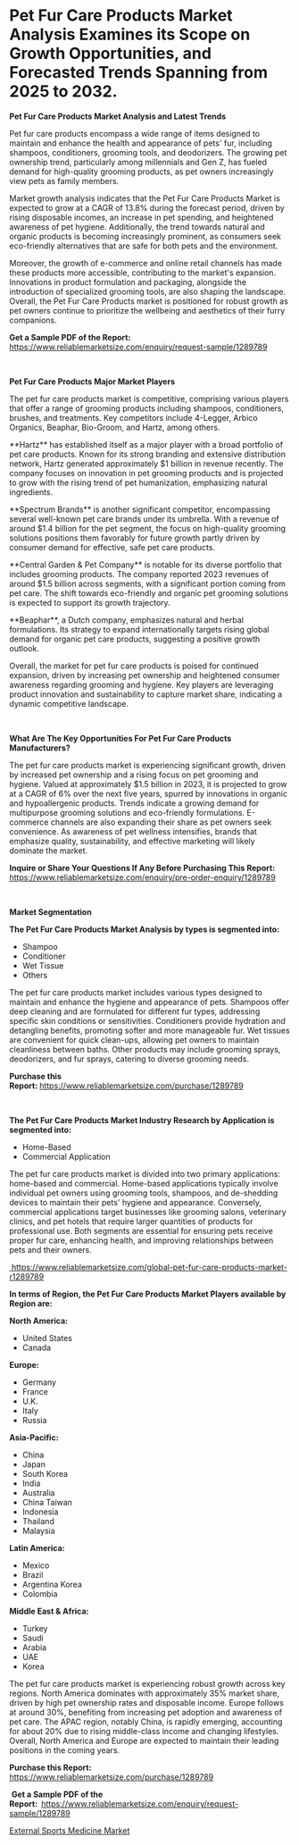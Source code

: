 <p><h1>Pet Fur Care Products Market Analysis Examines its Scope on Growth Opportunities, and Forecasted Trends Spanning from 2025 to 2032.</h1></p><p><strong>Pet Fur Care Products Market Analysis and Latest Trends</strong></p>
<p><p>Pet fur care products encompass a wide range of items designed to maintain and enhance the health and appearance of pets' fur, including shampoos, conditioners, grooming tools, and deodorizers. The growing pet ownership trend, particularly among millennials and Gen Z, has fueled demand for high-quality grooming products, as pet owners increasingly view pets as family members. </p><p>Market growth analysis indicates that the Pet Fur Care Products Market is expected to grow at a CAGR of 13.8% during the forecast period, driven by rising disposable incomes, an increase in pet spending, and heightened awareness of pet hygiene. Additionally, the trend towards natural and organic products is becoming increasingly prominent, as consumers seek eco-friendly alternatives that are safe for both pets and the environment.</p><p>Moreover, the growth of e-commerce and online retail channels has made these products more accessible, contributing to the market's expansion. Innovations in product formulation and packaging, alongside the introduction of specialized grooming tools, are also shaping the landscape. Overall, the Pet Fur Care Products market is positioned for robust growth as pet owners continue to prioritize the wellbeing and aesthetics of their furry companions.</p></p>
<p><strong>Get a Sample PDF of the Report:&nbsp;</strong> <a href="https://www.reliablemarketsize.com/enquiry/request-sample/1289789?utm_campaign=1901&utm_medium=2&utm_source=Github&utm_content=ia&utm_term=16012025&utm_id=pet-fur-care-products">https://www.reliablemarketsize.com/enquiry/request-sample/1289789</a></p>
<p>&nbsp;</p>
<p><strong>Pet Fur Care Products Major Market Players</strong></p>
<p><p>The pet fur care products market is competitive, comprising various players that offer a range of grooming products including shampoos, conditioners, brushes, and treatments. Key competitors include 4-Legger, Arbico Organics, Beaphar, Bio-Groom, and Hartz, among others.</p><p>**Hartz** has established itself as a major player with a broad portfolio of pet care products. Known for its strong branding and extensive distribution network, Hartz generated approximately $1 billion in revenue recently. The company focuses on innovation in pet grooming products and is projected to grow with the rising trend of pet humanization, emphasizing natural ingredients.</p><p>**Spectrum Brands** is another significant competitor, encompassing several well-known pet care brands under its umbrella. With a revenue of around $1.4 billion for the pet segment, the focus on high-quality grooming solutions positions them favorably for future growth partly driven by consumer demand for effective, safe pet care products.</p><p>**Central Garden & Pet Company** is notable for its diverse portfolio that includes grooming products. The company reported 2023 revenues of around $1.5 billion across segments, with a significant portion coming from pet care. The shift towards eco-friendly and organic pet grooming solutions is expected to support its growth trajectory.</p><p>**Beaphar**, a Dutch company, emphasizes natural and herbal formulations. Its strategy to expand internationally targets rising global demand for organic pet care products, suggesting a positive growth outlook.</p><p>Overall, the market for pet fur care products is poised for continued expansion, driven by increasing pet ownership and heightened consumer awareness regarding grooming and hygiene. Key players are leveraging product innovation and sustainability to capture market share, indicating a dynamic competitive landscape.</p></p>
<p>&nbsp;</p>
<p><strong>What Are The Key Opportunities For Pet Fur Care Products Manufacturers?</strong></p>
<p><p>The pet fur care products market is experiencing significant growth, driven by increased pet ownership and a rising focus on pet grooming and hygiene. Valued at approximately $1.5 billion in 2023, it is projected to grow at a CAGR of 6% over the next five years, spurred by innovations in organic and hypoallergenic products. Trends indicate a growing demand for multipurpose grooming solutions and eco-friendly formulations. E-commerce channels are also expanding their share as pet owners seek convenience. As awareness of pet wellness intensifies, brands that emphasize quality, sustainability, and effective marketing will likely dominate the market.</p></p>
<p><strong>Inquire or Share Your Questions If Any Before Purchasing This Report:</strong> <a href="https://www.reliablemarketsize.com/enquiry/pre-order-enquiry/1289789?utm_campaign=1901&utm_medium=2&utm_source=Github&utm_content=ia&utm_term=16012025&utm_id=pet-fur-care-products">https://www.reliablemarketsize.com/enquiry/pre-order-enquiry/1289789</a></p>
<p>&nbsp;</p>
<p><strong>Market Segmentation</strong></p>
<p><strong>The Pet Fur Care Products Market Analysis by types is segmented into:</strong></p>
<p><ul><li>Shampoo</li><li>Conditioner</li><li>Wet Tissue</li><li>Others</li></ul></p>
<p><p>The pet fur care products market includes various types designed to maintain and enhance the hygiene and appearance of pets. Shampoos offer deep cleaning and are formulated for different fur types, addressing specific skin conditions or sensitivities. Conditioners provide hydration and detangling benefits, promoting softer and more manageable fur. Wet tissues are convenient for quick clean-ups, allowing pet owners to maintain cleanliness between baths. Other products may include grooming sprays, deodorizers, and fur sprays, catering to diverse grooming needs.</p></p>
<p><strong>Purchase this Report:&nbsp;</strong><a href="https://www.reliablemarketsize.com/purchase/1289789?utm_campaign=1901&utm_medium=2&utm_source=Github&utm_content=ia&utm_term=16012025&utm_id=pet-fur-care-products">https://www.reliablemarketsize.com/purchase/1289789</a></p>
<p>&nbsp;</p>
<p><strong>The Pet Fur Care Products Market Industry Research by Application is segmented into:</strong></p>
<p><ul><li>Home-Based</li><li>Commercial Application</li></ul></p>
<p><p>The pet fur care products market is divided into two primary applications: home-based and commercial. Home-based applications typically involve individual pet owners using grooming tools, shampoos, and de-shedding devices to maintain their pets' hygiene and appearance. Conversely, commercial applications target businesses like grooming salons, veterinary clinics, and pet hotels that require larger quantities of products for professional use. Both segments are essential for ensuring pets receive proper fur care, enhancing health, and improving relationships between pets and their owners.</p></p>
<p><a href="https://www.reliablemarketsize.com/global-pet-fur-care-products-market-r1289789?utm_campaign=1901&utm_medium=2&utm_source=Github&utm_content=ia&utm_term=16012025&utm_id=pet-fur-care-products">&nbsp;https://www.reliablemarketsize.com/global-pet-fur-care-products-market-r1289789</a></p>
<p><strong>In terms of Region, the Pet Fur Care Products Market Players available by Region are:</strong></p>
<p>
    <p> <strong> North America: </strong>
        <ul>
            <li>United States</li>
            <li>Canada</li>
        </ul>
        </p> 
    <p> <strong> Europe: </strong>
        <ul>
            <li>Germany</li>
            <li>France</li>
            <li>U.K.</li>
            <li>Italy</li>
            <li>Russia</li>
        </ul>
        </p> 
    <p> <strong> Asia-Pacific: </strong>
        <ul>
            <li>China</li>
            <li>Japan</li>
            <li>South Korea</li>
            <li>India</li>
            <li>Australia</li>
            <li>China Taiwan</li>
            <li>Indonesia</li>
            <li>Thailand</li>
            <li>Malaysia</li>
        </ul>
        </p> 
    <p> <strong> Latin America: </strong>
        <ul>
            <li>Mexico</li>
            <li>Brazil</li>
            <li>Argentina Korea</li>
            <li>Colombia</li>
        </ul>
        </p> 
    <p> <strong> Middle East & Africa: </strong>
        <ul>
            <li>Turkey</li>
            <li>Saudi</li>
            <li>Arabia</li>
            <li>UAE</li>
            <li>Korea</li>
        </ul>
    </p>
    </p>
<p><p>The pet fur care products market is experiencing robust growth across key regions. North America dominates with approximately 35% market share, driven by high pet ownership rates and disposable income. Europe follows at around 30%, benefiting from increasing pet adoption and awareness of pet care. The APAC region, notably China, is rapidly emerging, accounting for about 20% due to rising middle-class income and changing lifestyles. Overall, North America and Europe are expected to maintain their leading positions in the coming years.</p></p>
<p><strong>Purchase this Report: </strong><a href="https://www.reliablemarketsize.com/purchase/1289789?utm_campaign=1901&utm_medium=2&utm_source=Github&utm_content=ia&utm_term=16012025&utm_id=pet-fur-care-products">https://www.reliablemarketsize.com/purchase/1289789</a></p>
<p>&nbsp;<strong>Get a Sample PDF of the Report:&nbsp;&nbsp;</strong><a href="https://www.reliablemarketsize.com/enquiry/request-sample/1289789?utm_campaign=1901&utm_medium=2&utm_source=Github&utm_content=ia&utm_term=16012025&utm_id=pet-fur-care-products">https://www.reliablemarketsize.com/enquiry/request-sample/1289789</a></p>
<p><strong></strong></p>
<p><p><a href="https://github.com/AKSHATREPORTPRIME/Market-Research-Report-List-6/blob/main/external-sports-medicine-market.md?utm_campaign=1901&utm_medium=2&utm_source=Github&utm_content=ia&utm_term=16012025&utm_id=pet-fur-care-products">External Sports Medicine Market</a></p></p>